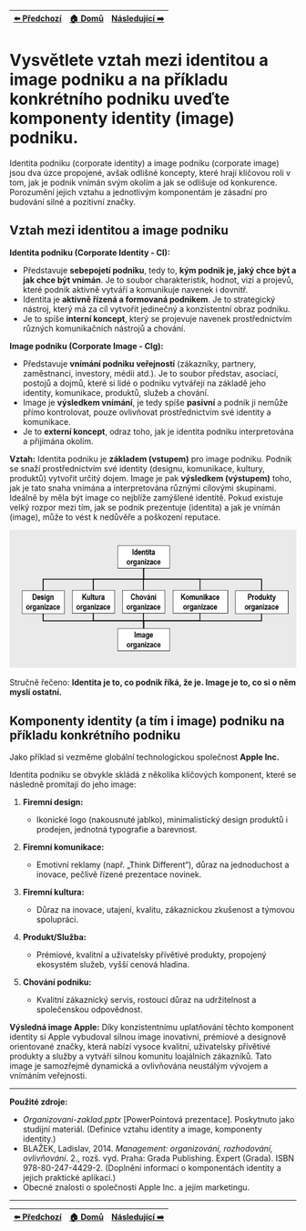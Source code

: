 <div align="center">

| [⬅️ Předchozí](otazka_5.md) | [🏠 Domů](../../README.md) | [Následující ➡️](otazka_7.md) |
|:-------------------------:|:---------------------------:|:-----------------------------:|

</div>

# Vysvětlete vztah mezi identitou a image podniku a na příkladu konkrétního podniku uveďte komponenty identity (image) podniku.

Identita podniku (corporate identity) a image podniku (corporate image) jsou dva úzce propojené, avšak odlišné koncepty, které hrají klíčovou roli v tom, jak je podnik vnímán svým okolím a jak se odlišuje od konkurence. Porozumění jejich vztahu a jednotlivým komponentám je zásadní pro budování silné a pozitivní značky.

## Vztah mezi identitou a image podniku

**Identita podniku (Corporate Identity - CI):**
*   Představuje **sebepojetí podniku**, tedy to, **kým podnik je, jaký chce být a jak chce být vnímán**. Je to soubor charakteristik, hodnot, vizí a projevů, které podnik aktivně vytváří a komunikuje navenek i dovnitř.
*   Identita je **aktivně řízená a formovaná podnikem**. Je to strategický nástroj, který má za cíl vytvořit jedinečný a konzistentní obraz podniku.
*   Je to spíše **interní koncept**, který se projevuje navenek prostřednictvím různých komunikačních nástrojů a chování.

**Image podniku (Corporate Image - CIg):**
*   Představuje **vnímání podniku veřejností** (zákazníky, partnery, zaměstnanci, investory, médii atd.). Je to soubor představ, asociací, postojů a dojmů, které si lidé o podniku vytvářejí na základě jeho identity, komunikace, produktů, služeb a chování.
*   Image je **výsledkem vnímání**, je tedy spíše **pasivní** a podnik ji nemůže přímo kontrolovat, pouze ovlivňovat prostřednictvím své identity a komunikace.
*   Je to **externí koncept**, odraz toho, jak je identita podniku interpretována a přijímána okolím.

**Vztah:**
Identita podniku je **základem (vstupem)** pro image podniku. Podnik se snaží prostřednictvím své identity (designu, komunikace, kultury, produktů) vytvořit určitý dojem. Image je pak **výsledkem (výstupem)** toho, jak je tato snaha vnímána a interpretována různými cílovými skupinami. Ideálně by měla být image co nejblíže zamýšlené identitě. Pokud existuje velký rozpor mezi tím, jak se podnik prezentuje (identita) a jak je vnímán (image), může to vést k nedůvěře a poškození reputace.

![](../../obr\identita.png)

Stručně řečeno: **Identita je to, co podnik říká, že je. Image je to, co si o něm myslí ostatní.**

## Komponenty identity (a tím i image) podniku na příkladu konkrétního podniku

Jako příklad si vezměme globální technologickou společnost **Apple Inc.**

Identita podniku se obvykle skládá z několika klíčových komponent, které se následně promítají do jeho image:

1. **Firemní design:**  
    - Ikonické logo (nakousnuté jablko), minimalistický design produktů i prodejen, jednotná typografie a barevnost.

2. **Firemní komunikace:**  
    - Emotivní reklamy (např. „Think Different“), důraz na jednoduchost a inovace, pečlivě řízené prezentace novinek.

3. **Firemní kultura:**  
    - Důraz na inovace, utajení, kvalitu, zákaznickou zkušenost a týmovou spolupráci.

4. **Produkt/Služba:**  
    - Prémiové, kvalitní a uživatelsky přívětivé produkty, propojený ekosystém služeb, vyšší cenová hladina.

5. **Chování podniku:**  
    - Kvalitní zákaznický servis, rostoucí důraz na udržitelnost a společenskou odpovědnost.

**Výsledná image Apple:** Díky konzistentnímu uplatňování těchto komponent identity si Apple vybudoval silnou image inovativní, prémiové a designově orientované značky, která nabízí vysoce kvalitní, uživatelsky přívětivé produkty a služby a vytváří silnou komunitu loajálních zákazníků. Tato image je samozřejmě dynamická a ovlivňována neustálým vývojem a vnímáním veřejnosti.

---
**Použité zdroje:**

*   *Organizovani-zaklad.pptx* [PowerPointová prezentace]. Poskytnuto jako studijní materiál. (Definice vztahu identity a image, komponenty identity.)
*   BLAŽEK, Ladislav, 2014. *Management: organizování, rozhodování, ovlivňování*. 2., rozš. vyd. Praha: Grada Publishing. Expert (Grada). ISBN 978-80-247-4429-2. (Doplnění informací o komponentách identity a jejich praktické aplikaci.)
*   Obecné znalosti o společnosti Apple Inc. a jejím marketingu.

---

<div align="center">

| [⬅️ Předchozí](otazka_5.md) | [🏠 Domů](../../README.md) | [Následující ➡️](otazka_7.md) |
|:-------------------------:|:---------------------------:|:-----------------------------:|

</div>